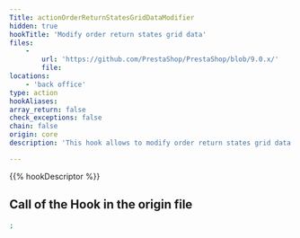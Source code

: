```yaml
---
Title: actionOrderReturnStatesGridDataModifier
hidden: true
hookTitle: 'Modify order return states grid data'
files:
    -
        url: 'https://github.com/PrestaShop/PrestaShop/blob/9.0.x/'
        file: 
locations:
    - 'back office'
type: action
hookAliases: 
array_return: false
check_exceptions: false
chain: false
origin: core
description: 'This hook allows to modify order return states grid data'

---
```


{{% hookDescriptor %}}

## Call of the Hook in the origin file

```php
;
```

